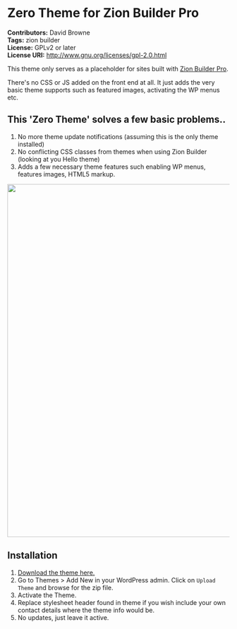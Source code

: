 # Zero Theme for Zion Builder Pro
**Contributors:** David Browne  
**Tags:** zion builder  
**License:** GPLv2 or later  
**License URI:** http://www.gnu.org/licenses/gpl-2.0.html

This theme only serves as a placeholder for sites built with [Zion Builder Pro](https://zionbuilder.io/?ref=extras).

There's no CSS or JS added on the front end at all. It just adds the very basic theme supports such as featured images, activating the WP menus etc.

## This 'Zero Theme' solves a few basic problems..

1. No more theme update notifications (assuming this is the only theme installed)
2. No conflicting CSS classes from themes when using Zion Builder (looking at you Hello theme)
3. Adds a few necessary theme features such enabling WP menus, features images, HTML5 markup.

<img width=800 src="https://user-images.githubusercontent.com/43051571/131780931-8f7ce375-12c1-4f62-9464-feff5db4ba9b.png">

## Installation ##

1. [Download the theme here.](https://github.com/wplit/zero/archive/refs/heads/main.zip)
2. Go to Themes > Add New in your WordPress admin. Click on `Upload Theme` and browse for the zip file.
3. Activate the Theme.
4. Replace stylesheet header found in theme if you wish include your own contact details where the theme info would be.
5. No updates, just leave it active.
